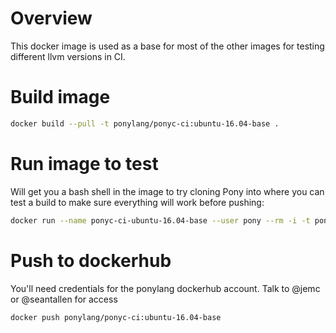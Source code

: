 # Overview

This docker image is used as a base for most of the other images for testing different llvm versions in CI.

# Build image

```bash
docker build --pull -t ponylang/ponyc-ci:ubuntu-16.04-base .
```

# Run image to test

Will get you a bash shell in the image to try cloning Pony into where you can test a build to make sure everything will work before pushing:

```bash
docker run --name ponyc-ci-ubuntu-16.04-base --user pony --rm -i -t ponylang/ponyc-ci:ubuntu-16.04-base bash
```

# Push to dockerhub

You'll need credentials for the ponylang dockerhub account. Talk to @jemc or @seantallen for access

```bash
docker push ponylang/ponyc-ci:ubuntu-16.04-base
```
